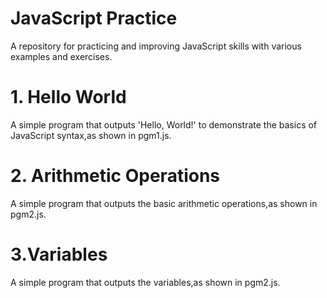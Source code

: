 # JavaScript Practice
A repository for practicing and improving JavaScript skills with various examples and exercises.
# 1. Hello World
A simple program that outputs 'Hello, World!' to demonstrate the basics of JavaScript syntax,as shown in pgm1.js.
# 2. Arithmetic Operations
A simple program that outputs the basic arithmetic operations,as shown in pgm2.js.
# 3.Variables
A simple program that outputs the variables,as shown in pgm2.js.